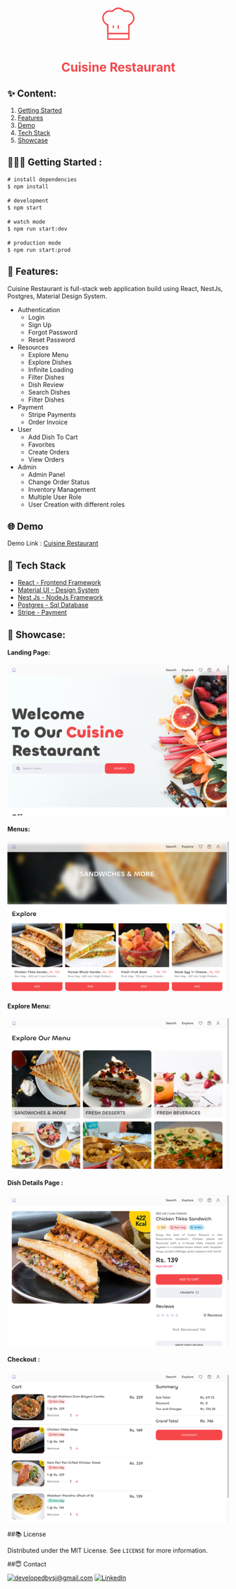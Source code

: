 <br />
<p align="center">
    <svg version="1.0"
      xmlns="http://www.w3.org/2000/svg"
      viewBox="0 0 100.000000 100.000000"
      preserveAspectRatio="xMidYMid meet"
      fill="#F5474A"
      width="80px"
      >
    <g
        transform="translate(0.000000,100.000000) scale(0.100000,-0.100000)"
        fill={props.color}
        stroke="2px"
      >
        <path d="M426 945 c-21 -7 -51 -26 -67 -41 -26 -25 -37 -28 -97 -29 -55 0 -76 -5 -114 -28 -84 -49 -124 -150 -98 -246 12 -45 77 -126 111 -136 17 -6 19 -20 21 -213 l3 -207 315 0 315 0 3 207 c2 193 4 207 21 213 11 3 37 25 59 49 85 92 81 216 -8 303 -46 45 -108 67 -167 60 -44 -5 -51 -2 -85 28 -58 53 -135 68 -212 40z m150 -44 c22 -10 50 -30 61 -45 19 -24 25 -26 79 -20 49 5 66 2 104 -18 131 -67 132 -245 2 -316 l-42 -23 0 -120 0 -119 -280 0 -280 0 0 119 0 120 -42 23 c-130 71 -129 249 2 316 38 20 55 23 104 18 54 -6 60 -4 79 20 26 33 91 64 137 64 19 0 53 -9 76 -19z m204 -761 l0 -60 -280 0 -280 0 0 60 0 60 280 0 280 0 0 -60z" />
        <path d="M344 447 c-10 -28 0 -82 16 -82 11 0 15 12 15 44 0 44 -19 68 -31 38z" />
        <path d="M484 447 c-11 -29 0 -102 16 -102 19 0 22 106 3 112 -7 3 -16 -2 -19 -10z" />
      </g></svg>
</p>
<h1 align="center" style="color:#F5474A">
 Cuisine Restaurant
</h1>

## ✨ Content:

1. [Getting Started](#getting-started)
2. [Features](#features)
3. [Demo](#demo)
4. [Tech Stack](#tech-stack)
5. [Showcase](#showcase)

## 🏃🏻‍♂️ Getting Started :

```
# install dependencies
$ npm install

# development
$ npm start

# watch mode
$ npm run start:dev

# production mode
$ npm run start:prod

```

## 🥳 Features:

Cuisine Restaurant is full-stack web application build using React, NestJs, Postgres, Material Design System.

- Authentication
  - Login
  - Sign Up
  - Forgot Password
  - Reset Password
- Resources
  - Explore Menu
  - Explore Dishes
  - Infinite Loading
  - Filter Dishes
  - Dish Review
  - Search Dishes
  - Filter Dishes
- Payment
  - Stripe Payments
  - Order Invoice
- User
  - Add Dish To Cart
  - Favorites
  - Create Orders
  - View Orders
- Admin
  - Admin Panel
  - Change Order Status
  - Inventory Management
  - Multiple User Role
  - User Creation with different roles

## 🌐 Demo

Demo Link : [Cuisine Restaurant](http://cuisine-restro.herokuapp.com/)

## 🚀 Tech Stack

- [React - Frontend Framework](https://reactjs.org/)
- [Material UI - Design System](https://material-ui.com/)
- [Nest Js - NodeJs Framework](https://nestjs.com/)
- [Postgres - Sql Database](https://www.postgresql.org/)
- [Stripe - Payment](https://stripe.com/)

## 🌈 Showcase:

#### Landing Page:

![Home-Page](/media/home.png)

#### Menus:

![Menus-Page](/media/menu.png)

#### Explore Menu:

![Product-Page](/media/explore.png)

#### Dish Details Page :

![Product-Page](/media/dish.png)

#### Checkout :

![Product-Page](/media/checkout.png)

##📚 License

Distributed under the MIT License. See `LICENSE` for more information.

##😇 Contact

<a href="mailto:developedbysj@gmail.com">![developedbysj@gmail.com](https://img.shields.io/badge/Gmail-D14836?style=for-the-badge&logo=gmail&logoColor=white)</a> <a href="http://in.linkedin.com/in/swapnil-jagtap-7b8b5b202">![LinkedIn](https://img.shields.io/badge/LinkedIn-0077B5?style=for-the-badge&logo=linkedin&logoColor=white)
